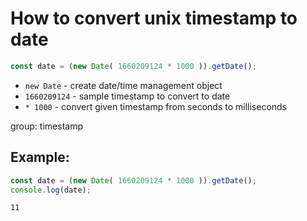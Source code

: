 # How to convert unix timestamp to date

```js
const date = (new Date( 1660209124 * 1000 )).getDate();
```

- `new Date` - create date/time management object
- `1660209124` - sample timestamp to convert to date
- `* 1000` - convert given timestamp from seconds to milliseconds

group: timestamp

## Example: 
```js
const date = (new Date( 1660209124 * 1000 )).getDate();
console.log(date);
```
```
11

```


